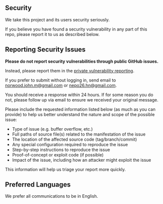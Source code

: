 ## Security

We take this project and its users security seriously.

If you believe you have found a security vulnerability in any part of this repo,
please report it to us as described below.

## Reporting Security Issues

**Please do not report security vulnerabilities through public GitHub issues.**

Instead, please report them in the [private vulnerability reporting](https://github.com/norwoodj/helm-docs/security/advisories).

If you prefer to submit without logging in, send email to [norwood.john.m@gmail.com](mailto:norwood.john.m@gmail.com) or
[nepo26.hn@gmail.com](mailto:nepo26.hn@gmail.com).  

[//]: # ( If possible, encrypt your message with our PGP key )
[//]: # (TODO Create a public PGP key and make it available for anyone that needs it )

You should receive a response within 24 hours. If for some reason you do not, please follow up via email to
ensure we received your original message.

Please include the requested information listed below (as much as you can provide) to help us better 
understand the nature and scope of the possible issue:

* Type of issue (e.g. buffer overflow, etc.)
* Full paths of source file(s) related to the manifestation of the issue
* The location of the affected source code (tag/branch/commit)
* Any special configuration required to reproduce the issue
* Step-by-step instructions to reproduce the issue
* Proof-of-concept or exploit code (if possible)
* Impact of the issue, including how an attacker might exploit the issue

This information will help us triage your report more quickly.

## Preferred Languages

We prefer all communications to be in English.
